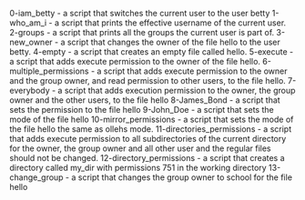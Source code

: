 0-iam_betty - a script that switches the current user to the user betty
1-who_am_i - a script that prints the effective username of the current user.
2-groups - a script that prints all the groups the current user is part of.
3-new_owner - a script that changes the owner of the file hello to the user betty.
4-empty - a script that creates an empty file called hello.
5-execute - a script that adds execute permission to the owner of the file hello.
6-multiple_permissions - a script that adds execute permission to the owner and the group owner, and read permission to other users, to the file hello.
7-everybody -  a script that adds execution permission to the owner, the group owner and the other users, to the file hello
8-James_Bond - a script that sets the permission to the file hello
9-John_Doe - a script that sets the mode of the file hello
10-mirror_permissions - a script that sets the mode of the file hello the same as ollehs mode.
11-directories_permissions - a script that adds execute permission to all subdirectories of the current directory for the owner, the group owner and all other user and the regular files should not be changed.
12-directory_permissions - a script that creates a directory called my_dir with permissions 751 in the working directory
13-change_group - a script that changes the group owner to school for the file hello
